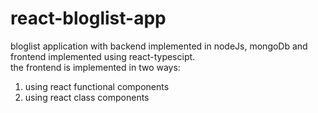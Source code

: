 # react-bloglist-app

bloglist application with backend implemented in  nodeJs, mongoDb and frontend implemented using react-typescipt.<br/>
the frontend is implemented in two ways: <br/>
1. using react functional components <br/>
2. using react class components
